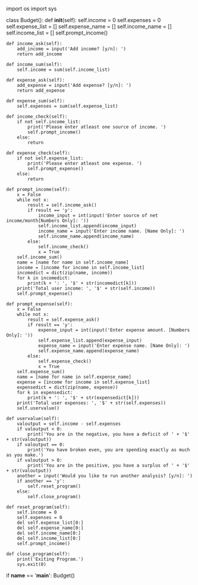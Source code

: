 import os
import sys

class Budget():
    def __init__(self):
        self.income = 0
        self.expenses = 0
        self.expense_list = []
        self.expense_name = []
        self.income_name = []
        self.income_list = []
        self.prompt_income()

    def income_ask(self): 
        add_income = input('Add income? [y/n]: ')
        return add_income

    def income_sum(self):
        self.income = sum(self.income_list)

    def expense_ask(self):
        add_expense = input('Add expense? [y/n]: ')
        return add_expense

    def expense_sum(self):
        self.expenses = sum(self.expense_list)

    def income_check(self):
        if not self.income_list:
            print('Please enter atleast one source of income. ')
            self.prompt_income()
        else:
            return

    def expense_check(self):
        if not self.expense_list:
            print('Please enter atleast one expense. ')
            self.prompt_expense()
        else:
            return

    def prompt_income(self):
        x = False
        while not x:
            result = self.income_ask()
            if result == 'y':
                income_input = int(input('Enter source of net income/month[Numbers Only]: '))
                self.income_list.append(income_input)
                income_name = input('Enter income name. [Name Only]: ')
                self.income_name.append(income_name)
            else:
                self.income_check()
                x = True
        self.income_sum()
        name = [name for name in self.income_name]
        income = [income for income in self.income_list]
        incomedict = dict(zip(name, income))
        for k in incomedict:
            print(k + ': ', '$' + str(incomedict[k]))
        print('Total user income: ', '$' + str(self.income))
        self.prompt_expense()

    def prompt_expense(self):
        x = False
        while not x:
            result = self.expense_ask()
            if result == 'y':
                expense_input = int(input('Enter expense amount. [Numbers Only]: '))
                self.expense_list.append(expense_input)
                expense_name = input('Enter expense name. [Name Only]: ')
                self.expense_name.append(expense_name)
            else:
                self.expense_check()
                x = True
        self.expense_sum()
        name = [name for name in self.expense_name]
        expense = [income for income in self.expense_list]
        expensedict = dict(zip(name, expense))
        for k in expensedict:
            print(k + ': ', '$' + str(expensedict[k]))
        print('Total user expenses: ', '$' + str(self.expenses))
        self.uservalue()

    def uservalue(self):
        valoutput = self.income - self.expenses
        if valoutput < 0:
            print('You are in the negative, you have a deficit of ' + '$' + str(valoutput))
        if valoutput == 0:
            print('You have broken even, you are spending exactly as much as you make.')
        if valoutput > 0:
            print('You are in the positive, you have a surplus of ' + '$' + str(valoutput))
        another = input('Would you like to run another analysis? [y/n]: ')
        if another == 'y':
            self.reset_program()
        else:
            self.close_program()

    def reset_program(self):
        self.income = 0
        self.expenses = 0
        del self.expense_list[0:]
        del self.expense_name[0:]
        del self.income_name[0:]
        del self.income_list[0:]
        self.prompt_income()

    def close_program(self):
        print('Exiting Program.')
        sys.exit(0)

if __name__ == '__main__':
    Budget()
